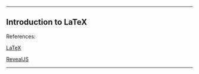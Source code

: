 <p align="center">


---

## <b>Introduction to LaTeX</b>
 

References:


 <a href="https://www.latex-project.org/"> LaTeX

  
  <a href="https://revealjs.com"> RevealJS
    
---
